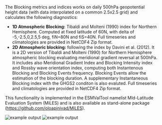 The Blocking metrics and indices works on daily 500hPa geopotential height data (with data interpolated on a common 2.5x2.5 grid) and calculates the following diagnostics: 
* **1D Atmospheric Blocking:** Tibaldi and Molteni (1990) index for Northern Hemisphere. Computed at fixed latitude of 60N, with delta of -5,-2.5,0,2.5,5 deg, fiN=80N and fiS=40N. Full timeseries and climatologies are provided in NetCDF4 Zip format.
* **2D Atmospheric blocking:** following the index by Davini et al. (2012). It is a 2D version of Tibaldi and Molteni (1990) for Northern Hemisphere atmospheric blocking evaluating meridional gradient reversal at 500hPa. It includes also Meridional Gradient Index and Blocking Intensity index and Rossby wave orientation index, computing both Instantenous Blocking and Blocking Events frequency. Blocking Events allow the estimation of the blocking duration. A supplementary Instantaneous Blocking index with the GHGS2 conditon is also evaluted. Full timeseries and climatologies are provided in NetCDF4 Zip format.
  
This functionality is implemented in the ESMValTool namelist MId-Latitude Evaluation System (MiLES) and is also available as stand-alone package (https://github.com/oloapinivad/MiLES).

![example output](diagnosticsdata/blocking/TM90_MPI-ESM-P_r1_1951_2005_DJF.png "Example Output")
![example output](diagnosticsdata/blocking/BlockEvents_MPI-ESM-P_r1_1951_2005_DJF.png "Example Output")

